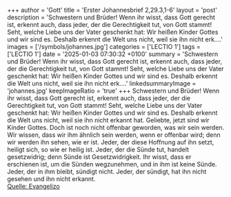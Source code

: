 +++
author = 'Gott'
title = 'Erster Johannesbrief 2,29.3,1-6'
layout = 'post'
description = 'Schwestern und Brüder! Wenn ihr wisst, dass Gott gerecht ist, erkennt auch, dass jeder, der die Gerechtigkeit tut, von Gott stammt! Seht, welche Liebe uns der Vater geschenkt hat: Wir heißen Kinder Gottes und wir sind es. Deshalb erkennt die Welt uns nicht, weil sie ihn nicht erk....'
images = ['/symbols/johannes.jpg']
categories = ['LECTIO 1']
tags = ['LECTIO 1']
date = '2025-01-03 07:30:32 +0100'
summary = 'Schwestern und Brüder! Wenn ihr wisst, dass Gott gerecht ist, erkennt auch, dass jeder, der die Gerechtigkeit tut, von Gott stammt! Seht, welche Liebe uns der Vater geschenkt hat: Wir heißen Kinder Gottes und wir sind es. Deshalb erkennt die Welt uns nicht, weil sie ihn nicht erk....'
linkedsummaryImage = 'johannes.jpg'
keepImageRatio = 'true'
+++
Schwestern und Brüder! Wenn ihr wisst, dass Gott gerecht ist, erkennt auch, dass jeder, der die Gerechtigkeit tut, von Gott stammt!
Seht, welche Liebe uns der Vater geschenkt hat: Wir heißen Kinder Gottes und wir sind es. Deshalb erkennt die Welt uns nicht, weil sie ihn nicht erkannt hat.<!--more-->
Geliebte, jetzt sind wir Kinder Gottes. Doch ist noch nicht offenbar geworden, was wir sein werden. Wir wissen, dass wir ihm ähnlich sein werden, wenn er offenbar wird; denn wir werden ihn sehen, wie er ist.
Jeder, der diese Hoffnung auf ihn setzt, heiligt sich, so wie er heilig ist.
Jeder, der die Sünde tut, handelt gesetzwidrig; denn Sünde ist Gesetzwidrigkeit.
Ihr wisst, dass er erschienen ist, um die Sünden wegzunehmen, und in ihm ist keine Sünde.
Jeder, der in ihm bleibt, sündigt nicht. Jeder, der sündigt, hat ihn nicht gesehen und ihn nicht erkannt.<br> [Quelle: Evangelizo](https://evangeliumtagfuertag.org/DE/gospel)